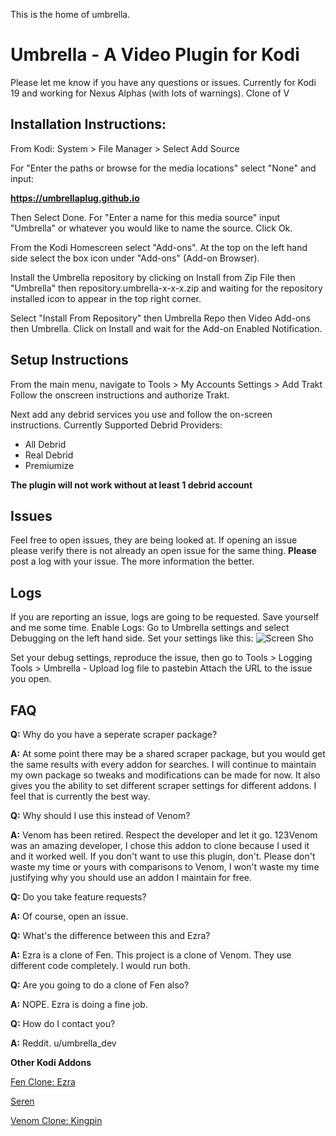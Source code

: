 This is the home of umbrella.

# Umbrella - A Video Plugin for Kodi

Please let me know if you have any questions or issues. 
Currently for Kodi 19 and working for Nexus Alphas (with lots of warnings).
Clone of V

## Installation Instructions:
From Kodi:
System > File Manager > Select Add Source

For "Enter the paths or browse for the media locations" select "None" and input:

**https://umbrellaplug.github.io**

Then Select Done. For "Enter a name for this media source" input "Umbrella" or whatever you would like to name the source.
Click Ok.

From the Kodi Homescreen select "Add-ons".
At the top on the left hand side select the box icon under "Add-ons" (Add-on Browser).

Install the Umbrella repository by clicking on Install from Zip File then "Umbrella" then repository.umbrella-x-x-x.zip and waiting for the repository installed icon to appear in the top right corner.

Select "Install From Repository" then Umbrella Repo then Video Add-ons then Umbrella. Click on Install and wait for the Add-on Enabled Notification.

## Setup Instructions

From the main menu, navigate to Tools > My Accounts Settings > Add Trakt
Follow the onscreen instructions and authorize Trakt.

Next add any debrid services you use and follow the on-screen instructions.
Currently Supported Debrid Providers:
- All Debrid
- Real Debrid
- Premiumize

**The plugin will not work without at least 1 debrid account**

## Issues
Feel free to open issues, they are being looked at.
If opening an issue please verify there is not already an open issue for the same thing.
**Please** post a log with your issue. The more information the better.

## Logs
If you are reporting an issue, logs are going to be requested. Save yourself and me some time.
Enable Logs: Go to Umbrella settings and select Debugging on the left hand side.
Set your settings like this:
![Screen Sho](https://user-images.githubusercontent.com/107957815/177895894-eb3f68cb-cd83-4d05-b033-6588579f2ce5.png)

Set your debug settings, reproduce the issue, then go to Tools > Logging Tools > Umbrella - Upload log file to pastebin
Attach the URL to the issue you open.

## FAQ

**Q:** Why do you have a seperate scraper package?

**A:** At some point there may be a shared scraper package, but you would get the same results with every addon for searches. I will continue to maintain my own package so tweaks and modifications can be made for now. It also gives you the ability to set different scraper settings for different addons. I feel that is currently the best way.


**Q:** Why should I use this instead of Venom?

**A:** Venom has been retired. Respect the developer and let it go. 123Venom was an amazing developer, I chose this addon to clone because I used it and it worked well. If you don't want to use this plugin, don't. Please don't waste my time or yours with comparisons to Venom, I won't waste my time justifying why you should use an addon I maintain for free.


**Q:** Do you take feature requests?

**A:** Of course, open an issue.


**Q:** What's the difference between this and Ezra?

**A:** Ezra is a clone of Fen. This project is a clone of Venom. They use different code completely. I would run both.


**Q:** Are you going to do a clone of Fen also?

**A:** NOPE. Ezra is doing a fine job.


**Q:** How do I contact you?

**A:** Reddit. u/umbrella_dev



**Other Kodi Addons**

[Fen Clone: Ezra](https://github.com/Ezra-Hubbard/)

[Seren](https://github.com/nixgates/)

[Venom Clone: Kingpin](https://github.com/Wilson-Fisk/kingpin)



